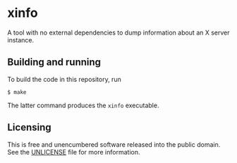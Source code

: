 # xinfo

A tool with no external dependencies to dump information about an X server
instance.

## Building and running

To build the code in this repository, run
```console
$ make
```
The latter command produces the `xinfo` executable.

## Licensing

This is free and unencumbered software released into the public domain. See the
[UNLICENSE](UNLICENSE) file for more information.

